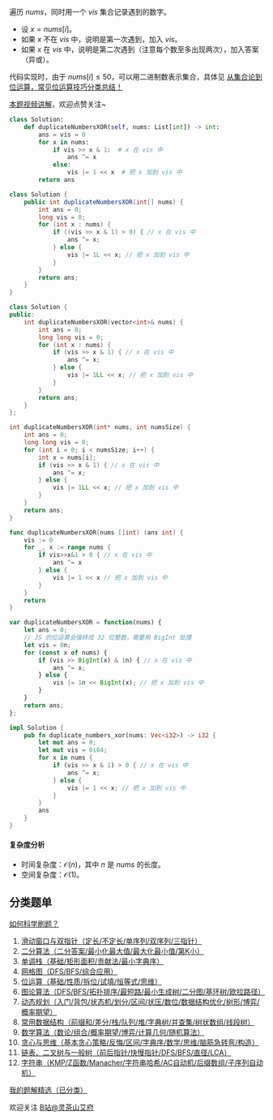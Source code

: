遍历 $\textit{nums}$，同时用一个 $\textit{vis}$ 集合记录遇到的数字。

- 设 $x=\textit{nums}[i]$。
- 如果 $x$ 不在 $\textit{vis}$ 中，说明是第一次遇到，加入 $\textit{vis}$。
- 如果 $x$ 在 $\textit{vis}$ 中，说明是第二次遇到（注意每个数至多出现两次），加入答案（异或）。

代码实现时，由于 $\textit{nums}[i]\le 50$，可以用二进制数表示集合，具体见 [从集合论到位运算，常见位运算技巧分类总结！](https://leetcode.cn/circle/discuss/CaOJ45/)

[本题视频讲解](https://www.bilibili.com/video/BV1SU411d7wj/)，欢迎点赞关注~

```py [sol-Python3]
class Solution:
    def duplicateNumbersXOR(self, nums: List[int]) -> int:
        ans = vis = 0
        for x in nums:
            if vis >> x & 1:  # x 在 vis 中
                ans ^= x
            else:
                vis |= 1 << x  # 把 x 加到 vis 中
        return ans
```

```java [sol-Java]
class Solution {
    public int duplicateNumbersXOR(int[] nums) {
        int ans = 0;
        long vis = 0;
        for (int x : nums) {
            if ((vis >> x & 1) > 0) { // x 在 vis 中
                ans ^= x;
            } else {
                vis |= 1L << x; // 把 x 加到 vis 中
            }
        }
        return ans;
    }
}
```

```cpp [sol-C++]
class Solution {
public:
    int duplicateNumbersXOR(vector<int>& nums) {
        int ans = 0;
        long long vis = 0;
        for (int x : nums) {
            if (vis >> x & 1) { // x 在 vis 中
                ans ^= x;
            } else {
                vis |= 1LL << x; // 把 x 加到 vis 中
            }
        }
        return ans;
    }
};
```

```c [sol-C]
int duplicateNumbersXOR(int* nums, int numsSize) {
    int ans = 0;
    long long vis = 0;
    for (int i = 0; i < numsSize; i++) {
        int x = nums[i];
        if (vis >> x & 1) { // x 在 vis 中
            ans ^= x;
        } else {
            vis |= 1LL << x; // 把 x 加到 vis 中
        }
    }
    return ans;
}
```

```go [sol-Go]
func duplicateNumbersXOR(nums []int) (ans int) {
	vis := 0
	for _, x := range nums {
		if vis>>x&1 > 0 { // x 在 vis 中
			ans ^= x
		} else {
			vis |= 1 << x // 把 x 加到 vis 中
		}
	}
	return
}
```

```js [sol-JavaScript]
var duplicateNumbersXOR = function(nums) {
    let ans = 0;
    // JS 的位运算会强转成 32 位整数，需要用 BigInt 处理
    let vis = 0n;
    for (const x of nums) {
        if (vis >> BigInt(x) & 1n) { // x 在 vis 中
            ans ^= x;
        } else {
            vis |= 1n << BigInt(x); // 把 x 加到 vis 中
        }
    }
    return ans;
};
```

```rust [sol-Rust]
impl Solution {
    pub fn duplicate_numbers_xor(nums: Vec<i32>) -> i32 {
        let mut ans = 0;
        let mut vis = 0i64;
        for x in nums {
            if (vis >> x & 1) > 0 { // x 在 vis 中
                ans ^= x;
            } else {
                vis |= 1 << x; // 把 x 加到 vis 中
            }
        }
        ans
    }
}
```

#### 复杂度分析

- 时间复杂度：$\mathcal{O}(n)$，其中 $n$ 是 $\textit{nums}$ 的长度。
- 空间复杂度：$\mathcal{O}(1)$。

## 分类题单

[如何科学刷题？](https://leetcode.cn/circle/discuss/RvFUtj/)

1. [滑动窗口与双指针（定长/不定长/单序列/双序列/三指针）](https://leetcode.cn/circle/discuss/0viNMK/)
2. [二分算法（二分答案/最小化最大值/最大化最小值/第K小）](https://leetcode.cn/circle/discuss/SqopEo/)
3. [单调栈（基础/矩形面积/贡献法/最小字典序）](https://leetcode.cn/circle/discuss/9oZFK9/)
4. [网格图（DFS/BFS/综合应用）](https://leetcode.cn/circle/discuss/YiXPXW/)
5. [位运算（基础/性质/拆位/试填/恒等式/思维）](https://leetcode.cn/circle/discuss/dHn9Vk/)
6. [图论算法（DFS/BFS/拓扑排序/最短路/最小生成树/二分图/基环树/欧拉路径）](https://leetcode.cn/circle/discuss/01LUak/)
7. [动态规划（入门/背包/状态机/划分/区间/状压/数位/数据结构优化/树形/博弈/概率期望）](https://leetcode.cn/circle/discuss/tXLS3i/)
8. [常用数据结构（前缀和/差分/栈/队列/堆/字典树/并查集/树状数组/线段树）](https://leetcode.cn/circle/discuss/mOr1u6/)
9. [数学算法（数论/组合/概率期望/博弈/计算几何/随机算法）](https://leetcode.cn/circle/discuss/IYT3ss/)
10. [贪心与思维（基本贪心策略/反悔/区间/字典序/数学/思维/脑筋急转弯/构造）](https://leetcode.cn/circle/discuss/g6KTKL/)
11. [链表、二叉树与一般树（前后指针/快慢指针/DFS/BFS/直径/LCA）](https://leetcode.cn/circle/discuss/K0n2gO/)
12. [字符串（KMP/Z函数/Manacher/字符串哈希/AC自动机/后缀数组/子序列自动机）](https://leetcode.cn/circle/discuss/SJFwQI/)

[我的题解精选（已分类）](https://github.com/EndlessCheng/codeforces-go/blob/master/leetcode/SOLUTIONS.md)

欢迎关注 [B站@灵茶山艾府](https://space.bilibili.com/206214)
